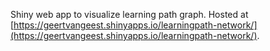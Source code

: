 Shiny web app to visualize learning path graph. Hosted at [https://geertvangeest.shinyapps.io/learningpath-network/](https://geertvangeest.shinyapps.io/learningpath-network/).
